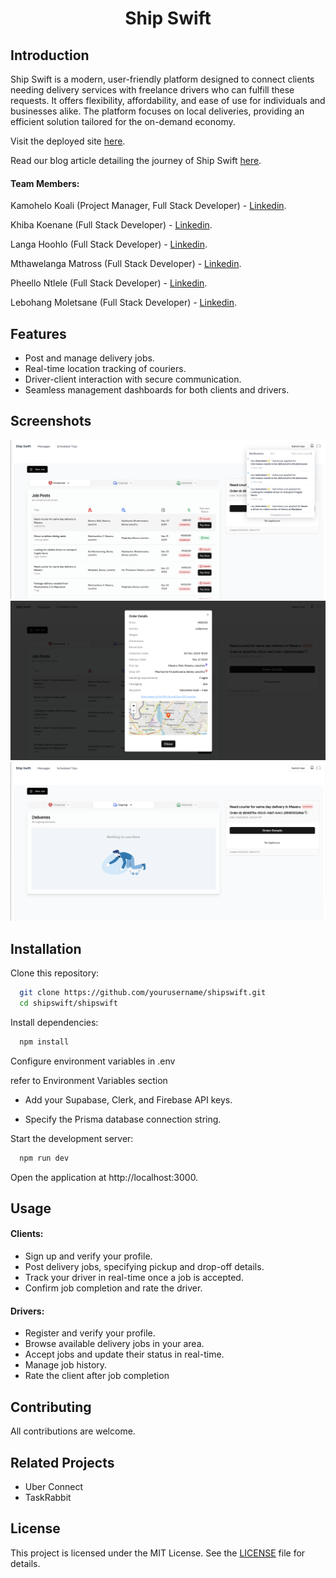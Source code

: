 <h1 align="center">Ship Swift</h1>

## Introduction

Ship Swift is a modern, user-friendly platform designed to connect clients needing delivery services with freelance drivers who can fulfill these requests. It offers flexibility, affordability, and ease of use for individuals and businesses alike. The platform focuses on local deliveries, providing an efficient solution tailored for the on-demand economy.

Visit the deployed site [here](https://ship-swift-self.vercel.app/).

Read our blog article detailing the journey of Ship Swift [here](https://twitter.com/).

#### Team Members:

Kamohelo Koali (Project Manager, Full Stack Developer) - [Linkedin](https://www.linkedin.com/in/kamohelo-koali-9b90542b4/).

Khiba Koenane (Full Stack Developer) - [Linkedin](https://www.linkedin.com/in/khiba-koenane/).

Langa Hoohlo (Full Stack Developer) - [Linkedin](https://www.linkedin.com/in/langa-hoohlo-404608229/).

Mthawelanga Matross (Full Stack Developer) - [Linkedin](https://www.linkedin.com/in/mthawelanga-matross-a961412b4/).

Pheello Ntlele (Full Stack Developer) - [Linkedin](https://www.linkedin.com/in/david-ntlele-32a0372aa/).

Lebohang Moletsane (Full Stack Developer) - [Linkedin](https://www.linkedin.com/in/lebohang-moletsane-445ab7328/).

## Features

- Post and manage delivery jobs.
- Real-time location tracking of couriers.
- Driver-client interaction with secure communication.
- Seamless management dashboards for both clients and drivers.

## Screenshots

![App Screenshot](./assets/Screenshot%20from%202024-11-25%2015-53-22.png)
![App Screenshot](./assets/Screenshot%20from%202024-11-25%2015-53-14.png)
![App Screenshot](./assets/Screenshot%20from%202024-11-25%2015-53-35.png)

## Installation

Clone this repository:

```bash
  git clone https://github.com/yourusername/shipswift.git
  cd shipswift/shipswift
```

Install dependencies:

```bash
  npm install
```

Configure environment variables in .env

refer to Environment Variables section

- Add your Supabase, Clerk, and Firebase API keys.

- Specify the Prisma database connection string.

Start the development server:

```bash
  npm run dev
```

Open the application at http://localhost:3000.

## Usage

#### Clients:

- Sign up and verify your profile.
- Post delivery jobs, specifying pickup and drop-off details.
- Track your driver in real-time once a job is accepted.
- Confirm job completion and rate the driver.

#### Drivers:

- Register and verify your profile.
- Browse available delivery jobs in your area.
- Accept jobs and update their status in real-time.
- Manage job history.
- Rate the client after job completion

## Contributing

All contributions are welcome.

## Related Projects

- Uber Connect
- TaskRabbit

## License

This project is licensed under the MIT License. See the [LICENSE](https://choosealicense.com/licenses/mit/) file for details.
